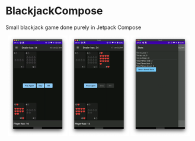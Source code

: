 # BlackjackCompose
Small blackjack game done purely in Jetpack Compose

<p align="center">
  <img src="blackjack_start.png" width="32%"/>
  <img src="blackjack_win.png" width="32%"/>
  <img src="blackjack_stats.png" width="32%"/>
</p>
